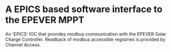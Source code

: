 # A EPICS based software interface to the EPEVER MPPT
An 'EPICS' IOC that provides modbus communication with the EPEVER Solar Charge Controller. Readback of modbus accessible registries is provided by Channel Access.
